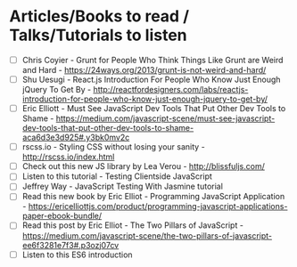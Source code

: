 # Articles/Books to read / Talks/Tutorials to listen

- [ ] Chris Coyier - Grunt for People Who Think Things Like Grunt are Weird and Hard - https://24ways.org/2013/grunt-is-not-weird-and-hard/
- [ ] Shu Uesugi - React.js Introduction For People Who Know Just Enough jQuery To Get By - http://reactfordesigners.com/labs/reactjs-introduction-for-people-who-know-just-enough-jquery-to-get-by/
- [ ] Eric Elliott - Must See JavaScript Dev Tools That Put Other Dev Tools to Shame - https://medium.com/javascript-scene/must-see-javascript-dev-tools-that-put-other-dev-tools-to-shame-aca6d3e3d925#.y3bk0mv2c
- [ ] rscss.io - Styling CSS without losing your sanity - http://rscss.io/index.html
- [ ] Check out this new JS library by Lea Verou - http://blissfuljs.com/
- [ ] Listen to this tutorial - Testing Clientside JavaScript
- [ ] Jeffrey Way - JavaScript Testing With Jasmine tutorial
- [ ] Read this new book by Eric Elliot - Programming JavaScript Application - https://ericelliottjs.com/product/programming-javascript-applications-paper-ebook-bundle/
- [ ] Read this post by Eric Elliot - The Two Pillars of JavaScript - https://medium.com/javascript-scene/the-two-pillars-of-javascript-ee6f3281e7f3#.p3ozj07cv
- [ ] Listen to this ES6 introduction
